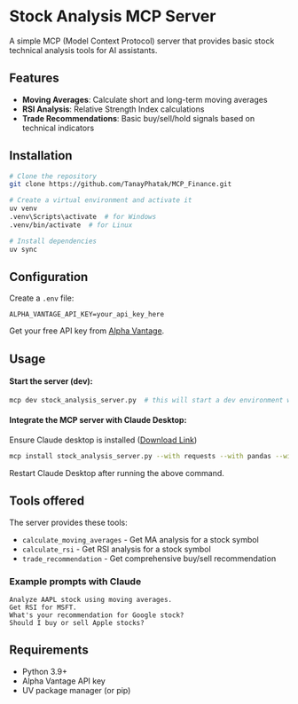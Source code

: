 # Stock Analysis MCP Server

A simple MCP (Model Context Protocol) server that provides basic stock technical analysis tools for AI assistants.

## Features

- **Moving Averages**: Calculate short and long-term moving averages
- **RSI Analysis**: Relative Strength Index calculations
- **Trade Recommendations**: Basic buy/sell/hold signals based on technical indicators

## Installation

```bash
# Clone the repository
git clone https://github.com/TanayPhatak/MCP_Finance.git

# Create a virtual environment and activate it
uv venv
.venv\Scripts\activate  # for Windows
.venv/bin/activate  # for Linux

# Install dependencies
uv sync
```

## Configuration

Create a `.env` file:

```env
ALPHA_VANTAGE_API_KEY=your_api_key_here
```

Get your free API key from [Alpha Vantage](https://www.alphavantage.co/support/#api-key).

## Usage

#### Start the server (dev):

```bash
mcp dev stock_analysis_server.py  # this will start a dev environment where you can test the tools
```

#### Integrate the MCP server with Claude Desktop:
Ensure Claude desktop is installed ([Download Link](https://claude.ai/download))

```bash
mcp install stock_analysis_server.py --with requests --with pandas --with tabulate
```

Restart Claude Desktop after running the above command.

## Tools offered

The server provides these tools:
- `calculate_moving_averages` - Get MA analysis for a stock symbol
- `calculate_rsi` - Get RSI analysis for a stock symbol  
- `trade_recommendation` - Get comprehensive buy/sell recommendation

### Example prompts with Claude

```
Analyze AAPL stock using moving averages.
Get RSI for MSFT.
What's your recommendation for Google stock?
Should I buy or sell Apple stocks?
```

## Requirements

- Python 3.9+
- Alpha Vantage API key
- UV package manager (or pip)
